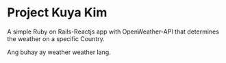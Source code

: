 # Project Kuya Kim

A simple Ruby on Rails-Reactjs app with OpenWeather-API that determines the weather on a specific Country.

Ang buhay ay weather weather lang.
